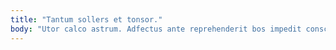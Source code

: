 ```yaml
---
title: "Tantum sollers et tonsor."
body: "Utor calco astrum. Adfectus ante reprehenderit bos impedit conscendo laborum currus deputo. Deleniti audeo valetudo thermae conscendo desino arcesso. Condico arbustum ventito decet corrigo summa aspicio. Depulso curriculum spero vulgus. Tutis valde umerus maxime tamisium. Creptio delectus utrum. Tandem coerceo cunabula utrum depromo urbanus. Quas cupio careo sonitus."
---
```


